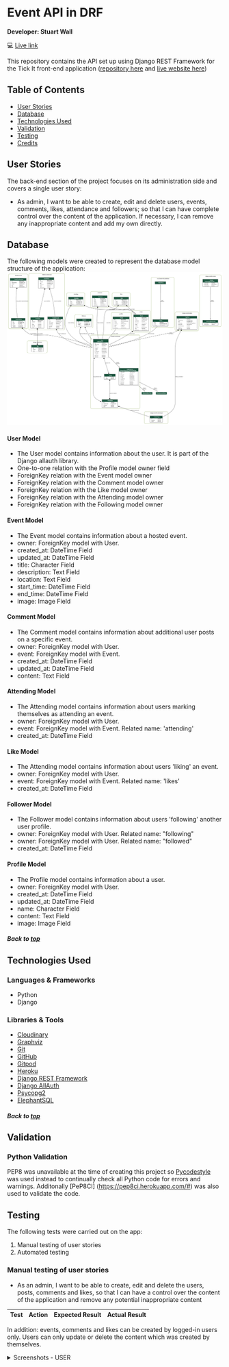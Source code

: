 # Event API in DRF

**Developer: Stuart Wall**

💻 [Live link]()

This repository contains the API set up using Django REST Framework for the Tick It front-end application ([repository here]() and [live website here]())

## Table of Contents
  - [User Stories](#user-stories)
  - [Database](#database)
  - [Technologies Used](#technologies-used)
  - [Validation](#validation)
  - [Testing](#testing)
  - [Credits](#credits)

## User Stories

The back-end section of the project focuses on its administration side and covers a single user story:
- As admin, I want to be able to create, edit and delete users, events, comments, likes, attendance and followers; so that I can have complete control over the content of the application.  If necessary, I can remove any inappropriate content and add my own directly.


## Database

The following models were created to represent the database model structure of the application:
<img src="docs/images/graphviz.png">

#### User Model
- The User model contains information about the user. It is part of the Django allauth library.
- One-to-one relation with the Profile model owner field
- ForeignKey relation with the Event model owner
- ForeignKey relation with the Comment model owner
- ForeignKey relation with the Like model owner
- ForeignKey relation with the Attending model owner
- ForeignKey relation with the Following model owner

#### Event Model
- The Event model contains information about a hosted event.
- owner: ForeignKey model with User.
- created_at: DateTime Field
- updated_at: DateTime Field
- title: Character Field
- description: Text Field
- location: Text Field
- start_time: DateTime Field
- end_time: DateTime Field
- image: Image Field


#### Comment Model
- The Comment model contains information about additional user posts on a specific event.
- owner: ForeignKey model with User.
- event: ForeignKey model with Event.
- created_at: DateTime Field
- updated_at: DateTime Field
- content: Text Field


#### Attending Model
- The Attending model contains information about users marking themselves as attending an event.
- owner: ForeignKey model with User.
- event: ForeignKey model with Event. Related name: 'attending'
- created_at: DateTime Field


#### Like Model
- The Attending model contains information about users 'liking' an event.
- owner: ForeignKey model with User.
- event: ForeignKey model with Event. Related name: 'likes'
- created_at: DateTime Field


#### Follower Model
- The Follower model contains information about users 'following' another user profile.
- owner: ForeignKey model with User. Related name: "following"
- owner: ForeignKey model with User. Related name: "followed"
- created_at: DateTime Field


#### Profile Model
- The Profile model contains information about a user.
- owner: ForeignKey model with User.
- created_at: DateTime Field
- updated_at: DateTime Field
- name: Character Field
- content: Text Field
- image: Image Field

##### Back to [top](#table-of-contents)


## Technologies Used

### Languages & Frameworks

- Python
- Django

### Libraries & Tools

- [Cloudinary](https://cloudinary.com/)
- [Graphviz](https://dreampuf.github.io/GraphvizOnline/)
- [Git](https://git-scm.com/)
- [GitHub](https://github.com/)
- [Gitpod](https://gitpod.io/workspaces)
- [Heroku](https://heroku.com)
- [Django REST Framework](https://www.django-rest-framework.org/)
- [Django AllAuth](https://django-allauth.readthedocs.io/en/latest/index.html)
- [Psycopg2](https://www.psycopg.org/docs/)
- [ElephantSQL](https://www.elephantsql.com/)

##### Back to [top](#table-of-contents)


## Validation

### Python Validation

PEP8 was unavailable at the time of creating this project so [Pycodestyle](https://pypi.org/project/pycodestyle/) was used instead to continually check all Python code for errors and warnings.
Additonally [PeP8CI] (https://pep8ci.herokuapp.com/#) was also used to validate the code.

## Testing

The following tests were carried out on the app:
1. Manual testing of user stories
2. Automated testing

### Manual testing of user stories

- As an admin, I want to be able to create, edit and delete the users, posts, comments and likes, so that I can have a control over the content of the application and remove any potential inappropriate content

**Test** | **Action** | **Expected Result** | **Actual Result**
-------- | ------------------- | ------------------- | -----------------


In addition: events, comments and likes can be created by logged-in users only. Users can only update or delete the content which was created by themselves.

<details><summary>Screenshots - USER</summary>
    <details><summary>Create user</summary>

    </details>
</details>



### Automated testing

Automated testing was done using the Django Rest Framework APITestCase.

- Tests summary

<details><summary>Individual app report</summary>

</details>

<details><summary>Combined report</summary>

</details>


##### Back to [top](#table-of-contents)


## Credits


### Code

This project was created based on the Code Institute's Django REST API walkthrough project ['Moments'](https://github.com/Code-Institute-Solutions/drf-api).

##### Back to [top](#table-of-contents)